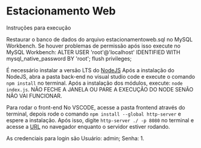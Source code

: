# Estacionamento Web

Instruções para execução

Restaurar o banco de dados do arquivo estacionamentoweb.sql no MySQL Workbench. 
Se houver problemas de permissão após isso execute no MySQL Workbench: ALTER USER 'root'@'localhost' IDENTIFIED WITH mysql_native_password BY 'root'; flush privileges;

É necessário instalar a versão LTS do [NodeJS](https://nodejs.org/en/download/)
Após a instalação do NodeJS, abra a pasta back-end no visual studio code e execute o comando `npm install` no terminal.
Após a instalação dos módulos, execute: `node index.js`. NÃO FECHE A JANELA OU PARE A EXECUÇÃO DO NODE SENÃO NÃO VAI FUNCIONAR.

Para rodar o front-end
No VSCODE, acesse a pasta frontend através do terminal, depois rode o comando `npm install --global http-server` e espere a instalação. Após isso, digite `http-server ./ -p 8080` no terminal e acesse a [URL](http://localhost:8080/src/index.html) no navegador enquanto o servidor estiver rodando.

As credenciais para login são Usuário: admin; Senha: 1.